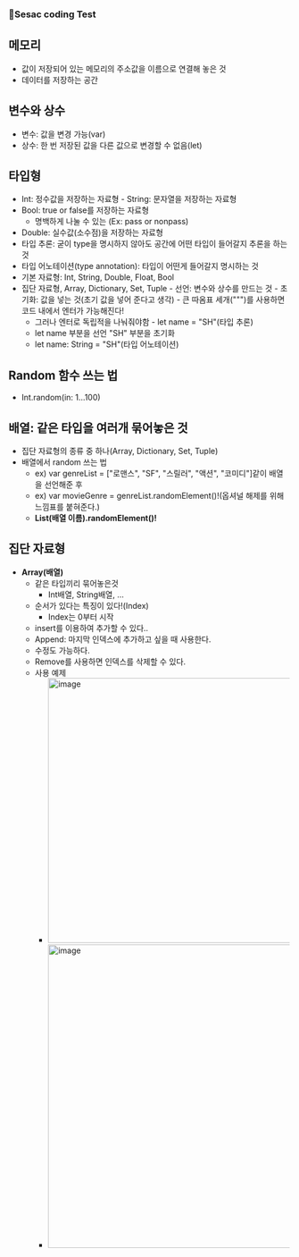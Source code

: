 ### 🍏Sesac coding Test

## **메모리**
  - 값이 저장되어 있는 메모리의 주소값을 이름으로 연결해 놓은 것
   - 데이터를 저장하는 공간
        
   ## **변수와 상수**
   - 변수: 값을 변경 가능(var)
   - 상수: 한 번 저장된 값을 다른 값으로 변경할 수 없음(let)

  ## **타입형**
   - Int: 정수값을 저장하는 자료형
    - String: 문자열을 저장하는 자료형
   - Bool: true or false를 저장하는 자료형
      - 명백하게 나눌 수 있는 (Ex: pass or nonpass)
   - Double: 실수값(소수점)을 저장하는 자료형
   - 타입 추론: 굳이 type을 명시하지 않아도 공간에 어떤 타입이 들어갈지 추론을 하는 것
   - 타입 어노테이션(type annotation): 타입이 어떤게 들어갈지 명시하는 것
   - 기본 자료형: Int, String, Double, Float, Bool
   - 집단 자료형, Array, Dictionary, Set, Tuple
    - 선언: 변수와 상수를 만드는 것
    - 초기화: 값을 넣는 것(초기 값을 넣어 준다고 생각)
    - 큰 따옴표 세개(""")를 사용하면 코드 내에서 엔터가 가능해진다!
       - 그러나 엔터로 독립적을 나눠줘야함
    - let name = "SH"(타입 추론)
       - let name 부분을 선언 "SH" 부분을 초기화
       - let name: String = "SH"(타입 어노테이션)

## **Random 함수 쓰는 법**
   - Int.random(in: 1...100)</br>
  
## **배열: 같은 타입을 여러개 묶어놓은 것**
   - 집단 자료형의 종류 중 하나(Array, Dictionary, Set, Tuple)
   - 배열에서 random 쓰는 법
      - ex) var genreList = ["로맨스", "SF", "스릴러", "액션", "코미디"]같이 배열을 선언해준 후
      - ex) var movieGenre = genreList.randomElement()!(옵셔널 해제를 위해 느낌표를 붙혀준다.)
      - **List(배열 이름).randomElement()!**</br>

## **집단 자료형**
  - **Array(배열)**
     - 같은 타입끼리 묶어놓은것
        - Int배열, String배열, ...
     - 순서가 있다는 특징이 있다!(Index)
        - Index는 0부터 시작
     - insert를 이용하여 추가할 수 있다..
     - Append: 마지막 인덱스에 추가하고 싶을 때 사용한다.
     - 수정도 가능하다.
     - Remove를 사용하면 인덱스를 삭제할 수 있다.
     - 사용 예제 
        - <img width="474" alt="image" src="https://user-images.githubusercontent.com/77050826/172020992-2c3f9bfe-d4b1-4bd2-b890-7da659383054.png">
        - <img width="543" alt="image" src="https://user-images.githubusercontent.com/77050826/172022608-e7ec85b4-152b-405c-b72c-234ed533ec84.png">

